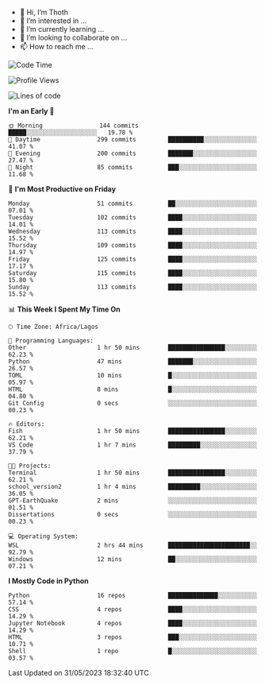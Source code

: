 <!---
thoth2357/thoth2357 is a ✨ special ✨ repository because its `README.md` (this file) appears on your GitHub profile.
You can click the Preview link to take a look at your changes.
--->

- 👋 Hi, I’m Thoth
- 👀 I’m interested in ...
- 🌱 I’m currently learning ...
- 💞️ I’m looking to collaborate on ...
- 📫 How to reach me ...




<!--START_SECTION:waka-->
![Code Time](http://img.shields.io/badge/Code%20Time-2%2C069%20hrs%202%20mins-blue)

![Profile Views](http://img.shields.io/badge/Profile%20Views-0-blue)

![Lines of code](https://img.shields.io/badge/From%20Hello%20World%20I%27ve%20Written-29.1%20million%20lines%20of%20code-blue)

**I'm an Early 🐤** 

```text
🌞 Morning                144 commits         █████░░░░░░░░░░░░░░░░░░░░   19.78 % 
🌆 Daytime                299 commits         ██████████░░░░░░░░░░░░░░░   41.07 % 
🌃 Evening                200 commits         ███████░░░░░░░░░░░░░░░░░░   27.47 % 
🌙 Night                  85 commits          ███░░░░░░░░░░░░░░░░░░░░░░   11.68 % 
```
📅 **I'm Most Productive on Friday** 

```text
Monday                   51 commits          ██░░░░░░░░░░░░░░░░░░░░░░░   07.01 % 
Tuesday                  102 commits         ████░░░░░░░░░░░░░░░░░░░░░   14.01 % 
Wednesday                113 commits         ████░░░░░░░░░░░░░░░░░░░░░   15.52 % 
Thursday                 109 commits         ████░░░░░░░░░░░░░░░░░░░░░   14.97 % 
Friday                   125 commits         ████░░░░░░░░░░░░░░░░░░░░░   17.17 % 
Saturday                 115 commits         ████░░░░░░░░░░░░░░░░░░░░░   15.80 % 
Sunday                   113 commits         ████░░░░░░░░░░░░░░░░░░░░░   15.52 % 
```


📊 **This Week I Spent My Time On** 

```text
🕑︎ Time Zone: Africa/Lagos

💬 Programming Languages: 
Other                    1 hr 50 mins        ████████████████░░░░░░░░░   62.23 % 
Python                   47 mins             ███████░░░░░░░░░░░░░░░░░░   26.57 % 
TOML                     10 mins             █░░░░░░░░░░░░░░░░░░░░░░░░   05.97 % 
HTML                     8 mins              █░░░░░░░░░░░░░░░░░░░░░░░░   04.80 % 
Git Config               0 secs              ░░░░░░░░░░░░░░░░░░░░░░░░░   00.23 % 

🔥 Editors: 
Fish                     1 hr 50 mins        ████████████████░░░░░░░░░   62.21 % 
VS Code                  1 hr 7 mins         █████████░░░░░░░░░░░░░░░░   37.79 % 

🐱‍💻 Projects: 
Terminal                 1 hr 50 mins        ████████████████░░░░░░░░░   62.21 % 
school_version2          1 hr 4 mins         █████████░░░░░░░░░░░░░░░░   36.05 % 
GPT-EarthQuake           2 mins              ░░░░░░░░░░░░░░░░░░░░░░░░░   01.51 % 
Dissertations            0 secs              ░░░░░░░░░░░░░░░░░░░░░░░░░   00.23 % 

💻 Operating System: 
WSL                      2 hrs 44 mins       ███████████████████████░░   92.79 % 
Windows                  12 mins             ██░░░░░░░░░░░░░░░░░░░░░░░   07.21 % 
```

**I Mostly Code in Python** 

```text
Python                   16 repos            ██████████████░░░░░░░░░░░   57.14 % 
CSS                      4 repos             ████░░░░░░░░░░░░░░░░░░░░░   14.29 % 
Jupyter Notebook         4 repos             ████░░░░░░░░░░░░░░░░░░░░░   14.29 % 
HTML                     3 repos             ███░░░░░░░░░░░░░░░░░░░░░░   10.71 % 
Shell                    1 repo              █░░░░░░░░░░░░░░░░░░░░░░░░   03.57 % 
```




 Last Updated on 31/05/2023 18:32:40 UTC
<!--END_SECTION:waka-->
<!--![](http://github-profile-summary-cards.vercel.app/api/cards/profile-details?username=thoth2357&theme=2077)

![](http://github-profile-summary-cards.vercel.app/api/cards/stats?username=thoth2357&theme=2077)![](http://github-profile-summary-cards.vercel.app/api/cards/productive-time?username=thoth2357&theme=2077&utcOffset=8) -->
